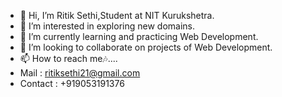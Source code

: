 - 👋 Hi, I’m Ritik Sethi,Student at NIT Kurukshetra.
- 👀 I’m interested in exploring new domains. 
- 🌱 I’m currently learning and practicing Web Development.
- 💞️ I’m looking to collaborate on projects of Web Development. 
- 📫 How to reach me🎶....
- Mail : ritiksethi21@gmail.com
- Contact : +919053191376
